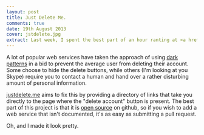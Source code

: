 ```yaml
---
layout: post
title: Just Delete Me.
comments: true
date: 19th August 2013
cover: jstdelete.jpg
extract: Last week, I spent the best part of an hour ranting at <a href="http://robblewis.me">Robb Lewis</a> about the inability to delete my Netflix Account. In a bid to shut me up, he created <a href="http://justdelete.me">justdelete.me</a>, a directory of direct links to delete your account from various web services.
---
```


A lot of popular web services have taken the approach of using [dark patterns](http://darkpatterns.org) in a bid to prevent the average user from deleting their account. Some choose to hide the delete buttons, while others (I'm looking at you Skype) require you to contact a human and hand over a rather disturbing amount of personal information.

[justdelete.me](http://justdelete.me) aims to fix this by providing a directory of links that take you directly to the page where the "delete account" button is present. The best part of this project is that it is [open source](https://github.com/rmlewisuk/justdelete.me) on github, so if you wish to add a web service that isn't documented, it's as easy as submitting a pull request.

Oh, and I made it look pretty.